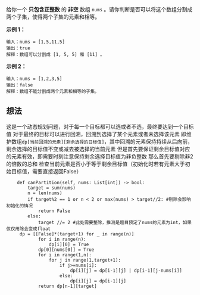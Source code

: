给你一个 **只包含正整数** 的 **非空** 数组 `nums` 。请你判断是否可以将这个数组分割成两个子集，使得两个子集的元素和相等。

**示例 1：**

	输入：nums = [1,5,11,5]
	输出：true
	解释：数组可以分割成 [1, 5, 5] 和 [11] 。

**示例 2：**

	输入：nums = [1,2,3,5]
	输出：false
	解释：数组不能分割成两个元素和相等的子集。

## 想法

这是一个动态规划问题，对于每一个目标都可以选或者不选，最终要达到一个目标值
对于最终的目标可以进行回溯，回溯到选择了某个元素或者未选择该元素
即维护数组`dp[当前回溯的元素][剩余选择的目标值]`，其中回溯的元素保持持续从后向前，剩余选择的目标值不变或减去被选择的当前元素
但是首先要保证剩余目标值对应的元素有效，即需要时刻注意保持剩余选择目标值为非负整数
那么首先要剔除非2的倍数的总和
检查当前元素是否小于等于剩余目标值（初始化时若有元素大于初始目标值，需要直接返回False）

	    def canPartition(self, nums: List[int]) -> bool:
	        target = sum(nums)
	        n = len(nums)
	        if target%2 == 1 or n < 2 or max(nums) > target//2: #剔除会影响初始化的情况
	            return False
	        else:
	            target //= 2 #此处需要整除，推测是题目预定了nums的元素为int，如果仅仅用除会变成float
		 dp = [[False]*(target+1) for _ in range(n)]
	            for i in range(n):
	                dp[i][0] = True
	            dp[0][nums[0]] = True
	            for i in range(1,n):
	                for j in range(1,target+1):
	                    if j>=nums[i]:
	                        dp[i][j] = dp[i-1][j] | dp[i-1][j-nums[i]]
	                    else:
	                        dp[i][j] = dp[i-1][j]
	            return dp[n-1][target]